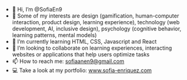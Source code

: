 - 👋 Hi, I’m @SofiaEn9
- 👀 Some of my interests are design (gamification, human-computer interaction, product design, learning experience), technology (web development, AI, inclusive design), psychology (cognitive behavior, learning patterns, mental models)
- 🌱 I’m currently learning HTML, CSS, Javascript and React
- 💞️ I’m looking to collaborate on learning experiences, interacting websites or applications that help users optimize tasks 
- 📫 How to reach me: sofiaanen9@gmail.com
- 💻 Take a look at my portfolio: www.sofia-enriquez.com

<!---
SofiaEn9/SofiaEn9 is a ✨ special ✨ repository because its `README.md` (this file) appears on your GitHub profile.
You can click the Preview link to take a look at your changes.
--->
